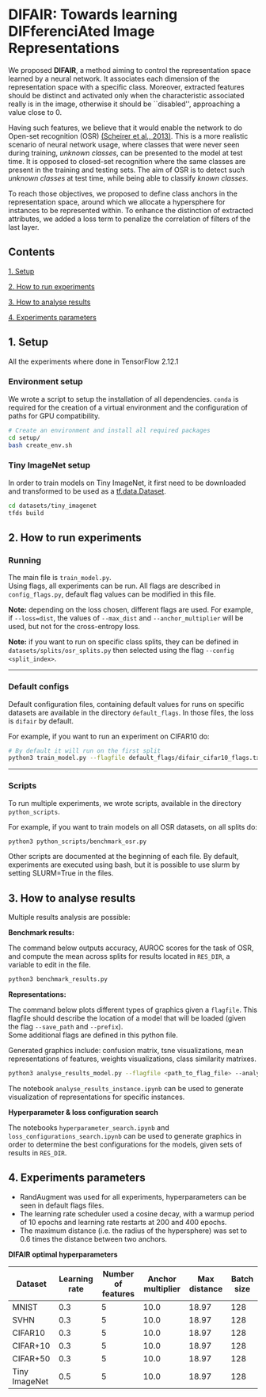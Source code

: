 # DIFAIR: Towards learning DIFferenciAted Image Representations

We proposed **DIFAIR**, a method aiming to control the representation space learned by a neural network. It associates each dimension of the representation space with a specific class. Moreover, extracted features should be distinct and activated only when the characteristic associated really is in the image, otherwise it should be ``disabled'', approaching a value close to 0. 

Having such features, we believe that it would enable the network to do Open-set recognition (OSR) [(Scheirer et al., 2013)](https://ieeexplore.ieee.org/abstract/document/6365193). This is a more realistic scenario of neural network usage, where classes that were never seen during training, *unknown classes*, can be presented to the model at test time. It is opposed to closed-set recognition where the same classes are present in the training and testing sets. The aim of OSR is to detect such *unknown classes* at test time, while being able to classify *known classes*.

To reach those objectives, we proposed to define class anchors in the representation space, around which we allocate a hypersphere for instances to be represented within. To enhance the distinction of extracted attributes, we added a loss term to penalize the correlation of filters of the last layer.

## Contents
[1. Setup](#setup)

[2. How to run experiments](#run)

[3. How to analyse results](#analyse)

[4. Experiments parameters](#parameters)


## <a name="setup"></a> 1. Setup

All the experiments where done in TensorFlow 2.12.1

### Environment setup
We wrote a script to setup the installation of all dependencies. `conda` is required for the creation of a virtual environment and the configuration of paths for GPU compatibility. 
``` bash
# Create an environment and install all required packages
cd setup/
bash create_env.sh
```

### Tiny ImageNet setup

In order to train models on Tiny ImageNet, it first need to be downloaded and transformed to be used as a [tf.data.Dataset](https://www.tensorflow.org/api_docs/python/tf/data/Dataset).

``` bash
cd datasets/tiny_imagenet
tfds build
```

## <a name="run"></a> 2. How to run experiments

### Running

The main file is `train_model.py`. \
Using flags, all experiments can be run.
All flags are described in `config_flags.py`, default flag values can be modified in this file. 

**Note:** depending on the loss chosen, different flags are used. 
For example, if `--loss=dist`, the values of `--max_dist` and `--anchor_multiplier` will be used, but not for the cross-entropy loss.

**Note:** if you want to run on specific class splits, they can be defined in `datasets/splits/osr_splits.py` then selected using the flag `--config <split_index>`.

---
### Default configs

Default configuration files, containing default values for runs on specific datasets are available in the directory `default_flags`. 
In those files, the loss is `difair` by default.

For example, if you want to run an experiment on CIFAR10 do:
``` bash
# By default it will run on the first split
python3 train_model.py --flagfile default_flags/difair_cifar10_flags.txt
```

---

### Scripts

To run multiple experiments, we wrote scripts, available in the directory `python_scripts`.

For example, if you want to train models on all OSR datasets, on all splits do:
```bash
python3 python_scripts/benchmark_osr.py
```

Other scripts are documented at the beginning of each file.
By default, experiments are executed using bash, but it is possible to use slurm by setting SLURM=True in the files.

## <a name="analyse"></a> 3. How to analyse results

Multiple results analysis are possible:

**Benchmark results:**

The command below outputs accuracy, AUROC scores for the task of OSR, and compute the mean across splits for results located in `RES_DIR`, a variable to edit in the file.

``` bash
python3 benchmark_results.py
```

**Representations:**

The command below plots different types of graphics given a `flagfile`. This flagfile should describe the location of a model that will be loaded (given the flag `--save_path` and `--prefix`). \
Some additional flags are defined in this python file.

Generated graphics include: confusion matrix, tsne visualizations, mean representations of features, weights visualizations, class similarity matrixes.

``` bash
python3 analyse_results_model.py --flagfile <path_to_flag_file> --analyse output --plot_anchors --actualize_centers --save_format pdf
```

The notebook ```analyse_results_instance.ipynb``` can be used to generate visualization of representations for specific instances. 

**Hyperparameter & loss configuration search**

The notebooks ```hyperparameter_search.ipynb``` and ```loss_configurations_search.ipynb``` can be used to generate graphics in order to determine the best configurations for the models, given sets of results in `RES_DIR`.

## <a name="parameters"></a> 4. Experiments parameters

- RandAugment was used for all experiments, hyperparameters can be seen in default flags files.
- The learning rate scheduler used a cosine decay, with a warmup period of 10 epochs and learning rate restarts at 200 and 400 epochs.
- The maximum distance (i.e. the radius of the hypersphere) was set to 0.6 times the distance between two anchors.

**DIFAIR optimal hyperparameters**

| Dataset | Learning rate | Number of features | Anchor multiplier | Max distance | Batch size |
|---------|---------------|--------------------|-------------------|--------------|-----------|
| MNIST  | 0.3          | 5                  | 10.0              | 18.97        | 128        |
| SVHN   | 0.3          | 5                  | 10.0              | 18.97        | 128        |
| CIFAR10| 0.3          | 5                  | 10.0              | 18.97        | 128        |
| CIFAR+10 | 0.3         | 5                  | 10.0              | 18.97        | 128        |
| CIFAR+50| 0.3           | 5                  | 10.0              | 18.97        | 128        |
| Tiny ImageNet | 0.5   | 5                  | 10.0              | 18.97        | 128        |


